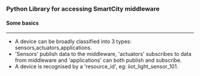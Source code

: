 ### Python Library for accessing SmartCity middleware

#### Some basics
---

- A device can be broadly classified into 3 types: sensors,actuators,applications.
- 'Sensors' publish data to the middleware, 'actuators' subscribes to data from middleware and 'applications' can both publish and subscribe.
- A device is recognised by a 'resource_id', eg: iiot_light_sensor_101.




 
